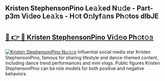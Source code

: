 ## Kristen StephensonPino Le𝚊𝚔ed N𝚞𝚍e - Part-p3m Vi𝚍eo Le𝚊𝚔s - H𝚘t O𝚗lyf𝚊ns Ph𝚘tos dlbJE

# <h2><a href="http://hf08hgi.feru.top/?c=Kristen+StephensonPino">🔗 👉 🔴 Kristen StephensonPino Vi𝚍𝚎o Ph𝚘t𝚘𝚜</a></h2>

[![Kristen StephensonPino Nu𝚍𝚎s](https://i.imgur.com/0TWrTi3.gif)](http://hf08hgi.feru.top/?c=Kristen+StephensonPino)
Influential social media star Kristen StephensonPino, famous for sharing lifestyle and dance-themed content, including dance trend performances and mini vlogs. Public figures Kristen StephensonPino can be role models for both positive and negative behaviors. 
